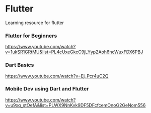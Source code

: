 
# Flutter

Learning resource for flutter

### Flutter for Beginners
https://www.youtube.com/watch?v=1ukSR1GRtMU&list=PL4cUxeGkcC9jLYyp2Aoh6hcWuxFDX6PBJ

### Dart Basics
https://www.youtube.com/watch?v=Ej_Pcr4uC2Q

### Mobile Dev using Dart and Flutter
https://www.youtube.com/watch?v=u9xq_stOefA&list=PLWX9NnKvk9DF5DFcfcemOnoG2GeNom556
